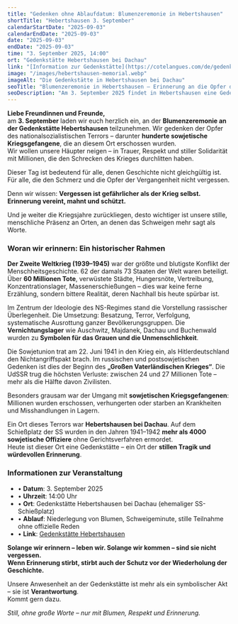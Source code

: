 ```yaml
---
title: "Gedenken ohne Ablaufdatum: Blumenzeremonie in Hebertshausen"
shortTitle: "Hebertshausen 3. September"
calendarStartDate: "2025-09-03"
calendarEndDate: "2025-09-03"
date: "2025-09-03"
endDate: "2025-09-03"
time: "3. September 2025, 14:00"
ort: "Gedenkstätte Hebertshausen bei Dachau"
link: "[Information zur Gedenkstätte](https://cotelangues.com/de/gedenkstaette-dachau-schiessplatz-hebertshausen/)"
image: "/images/hebertshausen-memorial.webp"
imageAlt: "Die Gedenkstätte in Hebertshausen bei Dachau"
seoTitle: "Blumenzeremonie in Hebertshausen – Erinnerung an die Opfer des Zweiten Weltkriegs"
seoDescription: "Am 3. September 2025 findet in Hebertshausen eine Gedenkveranstaltung für sowjetische Kriegsgefangene statt. Keine Reden, keine Form – nur stille Erinnerung und Respekt."
---
```


**Liebe Freundinnen und Freunde,**  
am **3. September** laden wir euch herzlich ein, an der **Blumenzeremonie an der Gedenkstätte Hebertshausen** teilzunehmen. Wir gedenken der Opfer des nationalsozialistischen Terrors – darunter **hunderte sowjetische Kriegsgefangene**, die an diesem Ort erschossen wurden.  
Wir wollen unsere Häupter neigen – in Trauer, Respekt und stiller Solidarität mit Millionen, die den Schrecken des Krieges durchlitten haben.

Dieser Tag ist bedeutend für alle, denen Geschichte nicht gleichgültig ist. Für alle, die den Schmerz und die Opfer der Vergangenheit nicht vergessen.  

Denn wir wissen: **Vergessen ist gefährlicher als der Krieg selbst.**  
**Erinnerung vereint, mahnt und schützt.**  

Und je weiter die Kriegsjahre zurückliegen, desto wichtiger ist unsere stille, menschliche Präsenz an Orten, an denen das Schweigen mehr sagt als Worte.

### Woran wir erinnern: Ein historischer Rahmen

**Der Zweite Weltkrieg (1939–1945)** war der größte und blutigste Konflikt der Menschheitsgeschichte. 62 der damals 73 Staaten der Welt waren beteiligt. Über **60 Millionen Tote**, verwüstete Städte, Hungersnöte, Vertreibung, Konzentrationslager, Massenerschießungen – dies war keine ferne Erzählung, sondern bittere Realität, deren Nachhall bis heute spürbar ist.

Im Zentrum der Ideologie des NS-Regimes stand die Vorstellung rassischer Überlegenheit. Die Umsetzung: Besatzung, Terror, Verfolgung, systematische Ausrottung ganzer Bevölkerungsgruppen. Die **Vernichtungslager** wie Auschwitz, Majdanek, Dachau und Buchenwald wurden zu **Symbolen für das Grauen und die Unmenschlichkeit**.

Die Sowjetunion trat am 22. Juni 1941 in den Krieg ein, als Hitlerdeutschland den Nichtangriffspakt brach. Im russischen und postsowjetischen Gedenken ist dies der Beginn des **„Großen Vaterländischen Krieges“**. Die UdSSR trug die höchsten Verluste: zwischen 24 und 27 Millionen Tote – mehr als die Hälfte davon Zivilisten.

Besonders grausam war der Umgang mit **sowjetischen Kriegsgefangenen**: Millionen wurden erschossen, verhungerten oder starben an Krankheiten und Misshandlungen in Lagern. 

Ein Ort dieses Terrors war **Hebertshausen bei Dachau**. Auf dem Schießplatz der SS wurden in den Jahren 1941–1942 **mehr als 4000 sowjetische Offiziere** ohne Gerichtsverfahren ermordet.  
Heute ist dieser Ort eine Gedenkstätte – ein Ort der **stillen Tragik und würdevollen Erinnerung**.

### Informationen zur Veranstaltung

- • **Datum**: 3. September 2025  
- • **Uhrzeit**: 14:00 Uhr  
- • **Ort**: Gedenkstätte Hebertshausen bei Dachau (ehemaliger SS-Schießplatz)  
- • **Ablauf**: Niederlegung von Blumen, Schweigeminute, stille Teilnahme ohne offizielle Reden  
- • **Link**: [Gedenkstätte Hebertshausen](https://cotelangues.com/de/gedenkstaette-dachau-schiessplatz-hebertshausen/)

**Solange wir erinnern – leben wir. Solange wir kommen – sind sie nicht vergessen.**  
**Wenn Erinnerung stirbt, stirbt auch der Schutz vor der Wiederholung der Geschichte.**

Unsere Anwesenheit an der Gedenkstätte ist mehr als ein symbolischer Akt – sie ist **Verantwortung**.  
Kommt gern dazu.  

_Still, ohne große Worte – nur mit Blumen, Respekt und Erinnerung._
